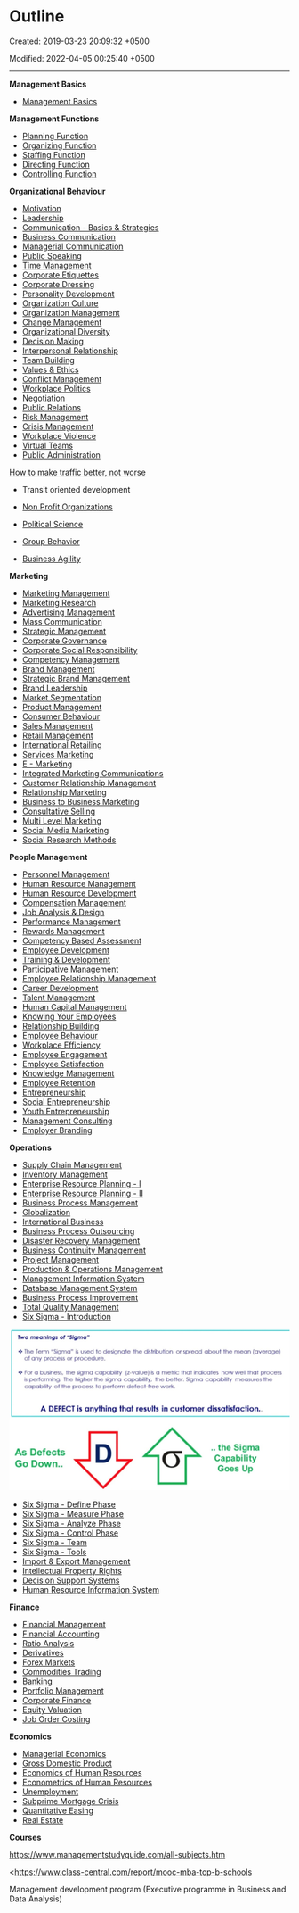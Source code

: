 # Outline

Created: 2019-03-23 20:09:32 +0500

Modified: 2022-04-05 00:25:40 +0500

---

**Management Basics**
-   [Management Basics](https://www.managementstudyguide.com/management-basics-articles.htm)



**Management Functions**
-   [Planning Function](https://www.managementstudyguide.com/planning-function-articles.htm)
-   [Organizing Function](https://www.managementstudyguide.com/organizing-function-articles.htm)
-   [Staffing Function](https://www.managementstudyguide.com/staffing-function-articles.htm)
-   [Directing Function](https://www.managementstudyguide.com/directing-function-articles.htm)
-   [Controlling Function](https://www.managementstudyguide.com/controlling-function-articles.htm)



**Organizational Behaviour**
-   [Motivation](https://www.managementstudyguide.com/motivation-articles.htm)
-   [Leadership](https://www.managementstudyguide.com/leadership-articles.htm)
-   [Communication - Basics & Strategies](https://www.managementstudyguide.com/communication-basics-articles.htm)
-   [Business Communication](https://www.managementstudyguide.com/business-communication-articles.htm)
-   [Managerial Communication](https://www.managementstudyguide.com/managerial-communication-articles.htm)
-   [Public Speaking](https://www.managementstudyguide.com/public-speaking-articles.htm)
-   [Time Management](https://www.managementstudyguide.com/time-management-articles.htm)
-   [Corporate Etiquettes](https://www.managementstudyguide.com/corporate-etiquettes-articles.htm)
-   [Corporate Dressing](https://www.managementstudyguide.com/corporate-dressing-articles.htm)
-   [Personality Development](https://www.managementstudyguide.com/personality-development-articles.htm)
-   [Organization Culture](https://www.managementstudyguide.com/organization-culture-articles.htm)
-   [Organization Management](https://www.managementstudyguide.com/organization-management-articles.htm)
-   [Change Management](https://www.managementstudyguide.com/change-management-articles.htm)
-   [Organizational Diversity](https://www.managementstudyguide.com/organizational-diversity-articles.htm)
-   [Decision Making](https://www.managementstudyguide.com/decision-making-articles.htm)
-   [Interpersonal Relationship](https://www.managementstudyguide.com/interpersonal-relationship-articles.htm)
-   [Team Building](https://www.managementstudyguide.com/team-building-articles.htm)
-   [Values & Ethics](https://www.managementstudyguide.com/values-and-ethics-articles.htm)
-   [Conflict Management](https://www.managementstudyguide.com/conflict-management-articles.htm)
-   [Workplace Politics](https://www.managementstudyguide.com/workplace-politics-articles.htm)
-   [Negotiation](https://www.managementstudyguide.com/negotiation-articles.htm)
-   [Public Relations](https://www.managementstudyguide.com/public-relations-articles.htm)
-   [Risk Management](https://www.managementstudyguide.com/risk-management-articles.htm)
-   [Crisis Management](https://www.managementstudyguide.com/crisis-management-articles.htm)
-   [Workplace Violence](https://www.managementstudyguide.com/workplace-violence-articles.htm)
-   [Virtual Teams](https://www.managementstudyguide.com/virtual-teams-articles.htm)
-   [Public Administration](https://www.managementstudyguide.com/public-administration-articles.htm)

[How to make traffic better, not worse](https://youtu.be/AR7caWQvWBQ)
-   Transit oriented development


-   [Non Profit Organizations](https://www.managementstudyguide.com/non-profit-organizations-articles.htm)
-   [Political Science](https://www.managementstudyguide.com/political-science-articles.htm)
-   [Group Behavior](https://www.managementstudyguide.com/group-behavior-articles.htm)
-   [Business Agility](https://www.managementstudyguide.com/business-agility-articles.htm)



**Marketing**
-   [Marketing Management](https://www.managementstudyguide.com/marketing-management-articles.htm)
-   [Marketing Research](https://www.managementstudyguide.com/marketing-research-articles.htm)
-   [Advertising Management](https://www.managementstudyguide.com/advertising-management-articles.htm)
-   [Mass Communication](https://www.managementstudyguide.com/mass-communication-articles.htm)
-   [Strategic Management](https://www.managementstudyguide.com/strategic-management-articles.htm)
-   [Corporate Governance](https://www.managementstudyguide.com/corporate-governance-articles.htm)
-   [Corporate Social Responsibility](https://www.managementstudyguide.com/corporate-social-responsibility-articles.htm)
-   [Competency Management](https://www.managementstudyguide.com/competency-management-articles.htm)
-   [Brand Management](https://www.managementstudyguide.com/brand-management-articles.htm)
-   [Strategic Brand Management](https://www.managementstudyguide.com/strategic-brand-management-articles.htm)
-   [Brand Leadership](https://www.managementstudyguide.com/brand-leadership-articles.htm)
-   [Market Segmentation](https://www.managementstudyguide.com/market-segmentation-articles.htm)
-   [Product Management](https://www.managementstudyguide.com/product-management-articles.htm)
-   [Consumer Behaviour](https://www.managementstudyguide.com/consumer-behaviour-articles.htm)
-   [Sales Management](https://www.managementstudyguide.com/sales-management-articles.htm)
-   [Retail Management](https://www.managementstudyguide.com/retail-management-articles.htm)
-   [International Retailing](https://www.managementstudyguide.com/international-retailing-articles.htm)
-   [Services Marketing](https://www.managementstudyguide.com/services-marketing-articles.htm)
-   [E - Marketing](https://www.managementstudyguide.com/e-marketing-articles.htm)
-   [Integrated Marketing Communications](https://www.managementstudyguide.com/integrated-marketing-communications-articles.htm)
-   [Customer Relationship Management](https://www.managementstudyguide.com/customer-relationship-management-articles.htm)
-   [Relationship Marketing](https://www.managementstudyguide.com/relationship-marketing-articles.htm)
-   [Business to Business Marketing](https://www.managementstudyguide.com/business-to-business-marketing-articles.htm)
-   [Consultative Selling](https://www.managementstudyguide.com/consultative-selling-articles.htm)
-   [Multi Level Marketing](https://www.managementstudyguide.com/multi-level-marketing-articles.htm)
-   [Social Media Marketing](https://www.managementstudyguide.com/social-media-marketing-articles.htm)
-   [Social Research Methods](https://www.managementstudyguide.com/social-research-methods-articles.htm)



**People Management**
-   [Personnel Management](https://www.managementstudyguide.com/personnel-management-articles.htm)
-   [Human Resource Management](https://www.managementstudyguide.com/human-resource-management-articles.htm)
-   [Human Resource Development](https://www.managementstudyguide.com/human-resource-development-articles.htm)
-   [Compensation Management](https://www.managementstudyguide.com/compensation-management-articles.htm)
-   [Job Analysis & Design](https://www.managementstudyguide.com/job-analysis-and-design-articles.htm)
-   [Performance Management](https://www.managementstudyguide.com/performance-management-articles.htm)
-   [Rewards Management](https://www.managementstudyguide.com/rewards-management-articles.htm)
-   [Competency Based Assessment](https://www.managementstudyguide.com/competency-based-assessment-articles.htm)
-   [Employee Development](https://www.managementstudyguide.com/employee-development-articles.htm)
-   [Training & Development](https://www.managementstudyguide.com/training-and-development-articles.htm)
-   [Participative Management](https://www.managementstudyguide.com/participative-management-articles.htm)
-   [Employee Relationship Management](https://www.managementstudyguide.com/employee-relationship-management-articles.htm)
-   [Career Development](https://www.managementstudyguide.com/career-development-articles.htm)
-   [Talent Management](https://www.managementstudyguide.com/talent-management-articles.htm)
-   [Human Capital Management](https://www.managementstudyguide.com/human-capital-management-articles.htm)
-   [Knowing Your Employees](https://www.managementstudyguide.com/knowing-your-employees-articles.htm)
-   [Relationship Building](https://www.managementstudyguide.com/relationship-building-articles.htm)
-   [Employee Behaviour](https://www.managementstudyguide.com/employee-behaviour-articles.htm)
-   [Workplace Efficiency](https://www.managementstudyguide.com/workplace-efficiency-articles.htm)
-   [Employee Engagement](https://www.managementstudyguide.com/employee-engagement-articles.htm)
-   [Employee Satisfaction](https://www.managementstudyguide.com/employee-satisfaction-articles.htm)
-   [Knowledge Management](https://www.managementstudyguide.com/knowledge-management-articles.htm)
-   [Employee Retention](https://www.managementstudyguide.com/employee-retention-articles.htm)
-   [Entrepreneurship](https://www.managementstudyguide.com/entrepreneurship-articles.htm)
-   [Social Entrepreneurship](https://www.managementstudyguide.com/social-entrepreneurship-articles.htm)
-   [Youth Entrepreneurship](https://www.managementstudyguide.com/youth-entrepreneurship-articles.htm)
-   [Management Consulting](https://www.managementstudyguide.com/management-consulting-articles.htm)
-   [Employer Branding](https://www.managementstudyguide.com/employer-branding-articles.htm)



**Operations**
-   [Supply Chain Management](https://www.managementstudyguide.com/supply-chain-management-articles.htm)
-   [Inventory Management](https://www.managementstudyguide.com/inventory-management-articles.htm)
-   [Enterprise Resource Planning - I](https://www.managementstudyguide.com/enterprise-resource-planning-1-articles.htm)
-   [Enterprise Resource Planning - II](https://www.managementstudyguide.com/enterprise-resource-planning-2-articles.htm)
-   [Business Process Management](https://www.managementstudyguide.com/business-process-management-articles.htm)
-   [Globalization](https://www.managementstudyguide.com/globalization-articles.htm)
-   [International Business](https://www.managementstudyguide.com/international-business-articles.htm)
-   [Business Process Outsourcing](https://www.managementstudyguide.com/business-process-outsourcing-articles.htm)
-   [Disaster Recovery Management](https://www.managementstudyguide.com/disaster-recovery-management-articles.htm)
-   [Business Continuity Management](https://www.managementstudyguide.com/business-continuity-management-articles.htm)
-   [Project Management](https://www.managementstudyguide.com/project-management-articles.htm)
-   [Production & Operations Management](https://www.managementstudyguide.com/production-and-operations-management-articles.htm)
-   [Management Information System](https://www.managementstudyguide.com/management-information-system-articles.htm)
-   [Database Management System](https://www.managementstudyguide.com/database-management-system-articles.htm)
-   [Business Process Improvement](https://www.managementstudyguide.com/business-process-improvement-articles.htm)
-   [Total Quality Management](https://www.managementstudyguide.com/total-quality-management-articles.htm)
-   [Six Sigma - Introduction](https://www.managementstudyguide.com/six-sigma-articles.htm)

![Two meanings of "Sigma" + The Term "Sigma" is used to designate the distribution or spread about the mean (average) of any process or procedure. + For a business, the sigma capability (z-value) is a metric that indicates how well that process is performing. The higher the sigma capability, the better. Sigma capability measures the capability of the process to perform defect-free work. A DEFECT is anything that results in customer dissatisfaction. As Defects Go Down.. .. the Sigma Capability Goes Up ](media/Outline-image1.jpeg)
-   [Six Sigma - Define Phase](https://www.managementstudyguide.com/six-sigma-define-phase-articles.htm)
-   [Six Sigma - Measure Phase](https://www.managementstudyguide.com/six-sigma-measure-phase-articles.htm)
-   [Six Sigma - Analyze Phase](https://www.managementstudyguide.com/six-sigma-analyze-phase-articles.htm)
-   [Six Sigma - Control Phase](https://www.managementstudyguide.com/six-sigma-control-phase-articles.htm)
-   [Six Sigma - Team](https://www.managementstudyguide.com/six-sigma-team-articles.htm)
-   [Six Sigma - Tools](https://www.managementstudyguide.com/six-sigma-tools-articles.htm)
-   [Import & Export Management](https://www.managementstudyguide.com/import-and-export-management-articles.htm)
-   [Intellectual Property Rights](https://www.managementstudyguide.com/intellectual-property-rights-articles.htm)
-   [Decision Support Systems](https://www.managementstudyguide.com/decision-support-systems-articles.htm)
-   [Human Resource Information System](https://www.managementstudyguide.com/human-resource-information-system-articles.htm)



**Finance**
-   [Financial Management](https://www.managementstudyguide.com/financial-management-articles.htm)
-   [Financial Accounting](https://www.managementstudyguide.com/financial-accounting-articles.htm)
-   [Ratio Analysis](https://www.managementstudyguide.com/ratio-analysis-articles.htm)
-   [Derivatives](https://www.managementstudyguide.com/derivatives-articles.htm)
-   [Forex Markets](https://www.managementstudyguide.com/forex-markets-articles.htm)
-   [Commodities Trading](https://www.managementstudyguide.com/commodities-trading-articles.htm)
-   [Banking](https://www.managementstudyguide.com/banking-articles.htm)
-   [Portfolio Management](https://www.managementstudyguide.com/portfolio-management-articles.htm)
-   [Corporate Finance](https://www.managementstudyguide.com/corporate-finance-articles.htm)
-   [Equity Valuation](https://www.managementstudyguide.com/equity-valuation-articles.htm)
-   [Job Order Costing](https://www.managementstudyguide.com/job-order-costing-articles.htm)



**Economics**
-   [Managerial Economics](https://www.managementstudyguide.com/managerial-economics-articles.htm)
-   [Gross Domestic Product](https://www.managementstudyguide.com/gross-domestic-product-articles.htm)
-   [Economics of Human Resources](https://www.managementstudyguide.com/economics-of-human-resources-articles.htm)
-   [Econometrics of Human Resources](https://www.managementstudyguide.com/econometrics-of-human-resources-articles.htm)
-   [Unemployment](https://www.managementstudyguide.com/unemployment-articles.htm)
-   [Subprime Mortgage Crisis](https://www.managementstudyguide.com/subprime-mortgage-crisis-articles.htm)
-   [Quantitative Easing](https://www.managementstudyguide.com/quantitative-easing-articles.htm)
-   [Real Estate](https://www.managementstudyguide.com/real-estate-articles.htm)



**Courses**

<https://www.managementstudyguide.com/all-subjects.htm>

<https://www.class-central.com/report/mooc-mba-top-b-schools

Management development program (Executive programme in Business and Data Analysis)

